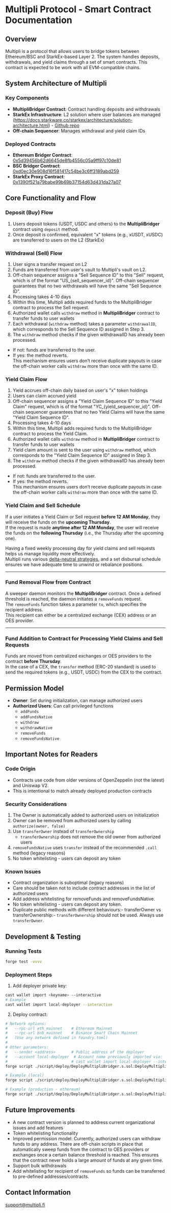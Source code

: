 # Multipli Protocol - Smart Contract Documentation

## Overview

Multipli is a protocol that allows users to bridge tokens between Ethereum/BSC and StarkEx-based Layer 2. The system handles deposits, withdrawals, and yield claims through a set of smart contracts. This contract is expected to be work with all EVM-compatible chains. 

## System Architecture of Multipli

### Key Components

- **MultipliBridger Contract**: Contract handling deposits and withdrawals
- **StarkEx Infrastructure**: L2 solution where user balances are managed (https://docs.starkware.co/starkex/architecture/solution-architecture.html) - [Github repo](https://github.com/starkware-libs/starkex-contracts)
- **Off-chain Sequencer**: Manages withdrawal and yield claim IDs

### Deployed Contracts

- **Ethereum Bridger Contract**: [0x5d39456b62d6645de8fb4556c05a9ff97c10de81](https://etherscan.io/address/0x5d39456b62d6645de8fb4556c05a9ff97c10de81)
- **BSC Bridger Contract**: [0xd0ec30e908d16f581417c54be3c6ff3189abd259](https://bscscan.com/address/0xd0ec30e908d16f581417c54be3c6ff3189abd259)
- **StarkEx Proxy Contract**: [0x1390f521a79babe99b69b37154d63d431da27a07](https://etherscan.io/address/0x1390f521a79babe99b69b37154d63d431da27a07)

## Core Functionality and Flow

### Deposit (Buy) Flow
1. Users deposit tokens (USDT, USDC and others) to the **MultipliBridger** contract using `deposit` method.
2. Once deposit is confirmed, equivalent "x" tokens (e.g., xUSDT, xUSDC) are transferred to users on the L2 (StarkEx)

### Withdrawal (Sell) Flow
1. User signs a transfer request on L2
2. Funds are transferred from user's vault to Multipli's vault on L2. 
3. Off-chain sequencer assigns a "Sell Sequence ID" to this "Sell" request, which is of the format "US_{sell_sequencer_id}". Off-chain sequencer guarantees that no two withdrawals will have the same "Sell Sequence ID".
4. Processing takes 4-10 days
5. Within this time, Multipli adds required funds to the MultipliBridger contract to process the Sell request.
6. Authorized wallet calls `withdraw` method in **MultipliBridger** contract to transfer funds to user wallets
7. Each withdrawal (`withdraw` method) takes a parameter `withdrawalID`, which corresponds to the Sell Sequence ID assigned in Step 3.
8. The `withdraw` method checks if the given withdrawalID has already been processed.
- If not: funds are transferred to the user.
- If yes: the method reverts.  
This mechanism ensures users don’t receive duplicate payouts in case the off-chain worker calls `withdraw` more than once with the same ID.

### Yield Claim Flow
1. Yield accrues off-chain daily based on user's "x" token holdings
2. Users can claim accrued yield
3. Off-chain sequencer assigns a "Yield Claim Sequence ID" to this "Yield Claim" request, which is of the format "YC_{yield_sequencer_id}". Off-chain sequencer guarantees that no two Yield Claims will have the same "Yield Claim Sequence ID".
4. Processing takes 4-10 days
5. Within this time, Multipli adds required funds to the MultipliBridger contract to process the Yield Claim.
6. Authorized wallet calls `withdraw` method in **MultipliBridger** contract to transfer funds to user wallets
7. Yield claim amount is sent to the user using `withdraw` method, which corresponds to the "Yield Claim Sequence ID" assigned in Step 3.
8. The `withdraw` method checks if the given withdrawalID has already been processed.
- If not: funds are transferred to the user.
- If yes: the method reverts.  
This mechanism ensures users don’t receive duplicate payouts in case the off-chain worker calls `withdraw` more than once with the same ID.

### Yield Claim and Sell Schedule

If a user initiates a Yield Claim or Sell request **before 12 AM Monday**, they will receive the funds on the **upcoming Thursday**.  
If the request is made **anytime after 12 AM Monday**, the user will receive the funds on the **following Thursday** (i.e., the Thursday after the upcoming one).

Having a fixed weekly processing day for yield claims and sell requests helps us manage liquidity more effectively.  
Multipli runs various [delta-neutral strategies](https://docs.multipli.fi/yield-explanation/execution-for-stables), and a set disbursal schedule ensures we have adequate time to unwind or rebalance positions.

---

### Fund Removal Flow from Contract

A sweeper daemon monitors the **MultipliBridger** contract. Once a defined threshold is reached, the daemon initiates a `removeFunds` request.  
The `removeFunds` function takes a parameter `to`, which specifies the recipient address.  
This recipient can either be a centralized exchange (CEX) address or an OES provider.

---

### Fund Addition to Contract for Processing Yield Claims and Sell Requests

Funds are moved from centralized exchanges or OES providers to the contract **before Thursday**.  
In the case of a CEX, the `transfer` method (ERC-20 standard) is used to send the required tokens (e.g., USDT, USDC) from the CEX to the contract.


## Permission Model

- **Owner**: Set during initialization, can manage authorized users
- **Authorized Users**: Can call privileged functions
  - `addFunds`
  - `addFundsNative`
  - `withdraw`
  - `withdrawNative`
  - `removeFunds`
  - `removeFundsNative`

## Important Notes for Readers


### Code Origin
- Contracts use code from older versions of OpenZeppelin (not the latest) and Uniswap V2.
- This is intentional to match already deployed production contracts

### Security Considerations
1. The Owner is automatically added to authorized users on initialization
2. Owner can be removed from authorized users by calling `authorize(owner, false)`
3. Use `transferOwner` instead of `transferOwnership`
   - `transferOwnership` does not remove the old owner from authorized users
4. `removeFundsNative` uses `transfer` instead of the recommended `.call` method (legacy reasons)
5. No token whitelisting - users can deposit any token


### Known Issues
- Contract organization is suboptimal (legacy reasons)
- Care should be taken not to include contract addresses in the list of authorized users
- Add address whitelisting for removeFunds and removeFundsNative.
- No token whitelisting - users can deposit any token. 
- Duplicate public methods with different behaviours:- transferOwner vs transferOwnership:- `transferOwnership` should not be used. Always use `transferOwner`.

## Development & Testing

### Running Tests
```bash
forge test -vvvv
```

### Deployment Steps
1. Add deployer private key:
```bash
cast wallet import <keyname> --interactive
# Example
cast wallet import local-deployer --interactive
```

2. Deploy contract:
```bash
# Network options:
#   --rpc-url eth_mainnet    # Ethereum Mainnet
#   --rpc-url bnb_mainnet    # Binance Smart Chain Mainnet
#   (Use any network defined in foundry.toml)
# 
# Other parameters:
#   --sender <address>       # Public address of the deployer
#   --account local-deployer  # Account name previously imported via:
#                            # cast wallet import local-deployer --interactive
forge script ./script/deploy/DeployMultipliBridger.s.sol:DeployMultipliBridger --rpc-url <network> --account <account_name> --sender <sender_address> --broadcast -vvvv

# Example (local)
forge script ./script/deploy/DeployMultipliBridger.s.sol:DeployMultipliBridger --rpc-url http://localhost:8545 --account local-deployer --sender 0xf39fd6e51aad88f6f4ce6ab8827279cfffb92266 --broadcast -vvvv

# Example (production - ethereum)
forge script ./script/deploy/DeployMultipliBridger.s.sol:DeployMultipliBridger --rpc-url eth_mainnet --account prod-deployer --sender <address> --broadcast -vvvv
```

## Future Improvements
- A new contract version is planned to address current organizational issues and add features
- Token whitelisting functionality
- Improved permission model: Currently, authorized users can withdraw funds to any address. There are off-chain scripts in place that automatically sweep funds from the contract to OES providers or exchanges once a certain balance threshold is reached. This ensures that the contract never holds a large amount of funds at any given time.
- Support bulk withdrawals
- Add whitelisting for recipient of `removeFunds` so funds can be transferred to pre-defined addresses/contracts. 

## Contact Information
support@multipli.fi
